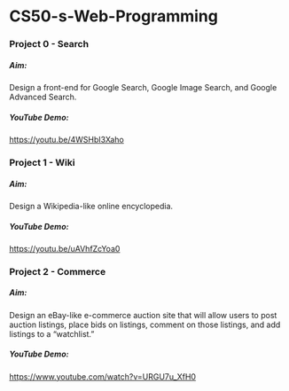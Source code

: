# CS50-s-Web-Programming

### Project 0 - Search
##### Aim:
Design a front-end for Google Search, Google Image Search, and Google Advanced Search.
##### YouTube Demo:
https://youtu.be/4WSHbI3Xaho

### Project 1 - Wiki
##### Aim:
Design a Wikipedia-like online encyclopedia.
##### YouTube Demo:
https://youtu.be/uAVhfZcYoa0

### Project 2 - Commerce
##### Aim:
Design an eBay-like e-commerce auction site that will allow users to post auction listings, place bids on listings, comment on those listings, and add listings to a “watchlist.”
##### YouTube Demo:
https://www.youtube.com/watch?v=URGU7u_XfH0

